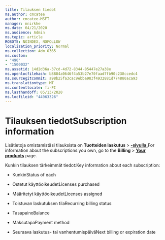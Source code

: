 ```yaml
---
title: Tilauksen tiedot
ms.author: cmcatee
author: cmcatee-MSFT
manager: mnirkhe
ms.date: 04/21/2020
ms.audience: Admin
ms.topic: article
ROBOTS: NOINDEX, NOFOLLOW
localization_priority: Normal
ms.collection: Adm_O365
ms.custom:
- "490"
- "1500032"
ms.assetid: 14d2d36a-37cd-4d72-8344-85447e27a38e
ms.openlocfilehash: b8884a0646f4a53b27e70faad7fb90c238ccedc4
ms.sourcegitcommit: a98b25fa3cac9ebba983f4932881d774880aca93
ms.translationtype: MT
ms.contentlocale: fi-FI
ms.lasthandoff: 05/13/2020
ms.locfileid: "44063326"
---
```

# <a name="subscription-information"></a><span data-ttu-id="b0a16-102">Tilauksen tiedot</span><span class="sxs-lookup"><span data-stu-id="b0a16-102">Subscription information</span></span>

<span data-ttu-id="b0a16-103">Lisätietoja omistamistäsi tilauksista on **Tuotteiden laskutus** \> **[-sivulla.](https://go.microsoft.com/fwlink/p/?linkid=842054)**</span><span class="sxs-lookup"><span data-stu-id="b0a16-103">For information about the subscriptions you own, go to the **Billing** \> **[Your products](https://go.microsoft.com/fwlink/p/?linkid=842054)** page.</span></span>
  
<span data-ttu-id="b0a16-104">Kunkin tilauksen tärkeimmät tiedot:</span><span class="sxs-lookup"><span data-stu-id="b0a16-104">Key information about each subscription:</span></span>
  
- <span data-ttu-id="b0a16-105">Kunkin</span><span class="sxs-lookup"><span data-stu-id="b0a16-105">Status of each</span></span>

- <span data-ttu-id="b0a16-106">Ostetut käyttöoikeudet</span><span class="sxs-lookup"><span data-stu-id="b0a16-106">Licenses purchased</span></span>

- <span data-ttu-id="b0a16-107">Määritetyt käyttöoikeudet</span><span class="sxs-lookup"><span data-stu-id="b0a16-107">Licenses assigned</span></span>

- <span data-ttu-id="b0a16-108">Toistuvan laskutuksen tila</span><span class="sxs-lookup"><span data-stu-id="b0a16-108">Recurring billing status</span></span>

- <span data-ttu-id="b0a16-109">Tasapaino</span><span class="sxs-lookup"><span data-stu-id="b0a16-109">Balance</span></span>

- <span data-ttu-id="b0a16-110">Maksutapa</span><span class="sxs-lookup"><span data-stu-id="b0a16-110">Payment method</span></span>

- <span data-ttu-id="b0a16-111">Seuraava laskutus- tai vanhentumispäivä</span><span class="sxs-lookup"><span data-stu-id="b0a16-111">Next billing or expiration date</span></span>
